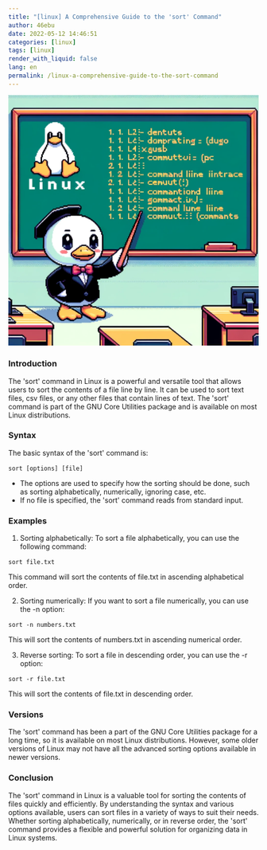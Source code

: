 ```yaml
---
title: "[linux] A Comprehensive Guide to the 'sort' Command"
author: 46ebu
date: 2022-05-12 14:46:51 
categories: [linux]
tags: [linux]
render_with_liquid: false
lang: en
permalink: /linux-a-comprehensive-guide-to-the-sort-command
---
```


![Intro](/assets/img/post/linux.png)
### Introduction
The 'sort' command in Linux is a powerful and versatile tool that allows users to sort the contents of a file line by line. It can be used to sort text files, csv files, or any other files that contain lines of text. The 'sort' command is part of the GNU Core Utilities package and is available on most Linux distributions.

### Syntax
The basic syntax of the 'sort' command is:
```
sort [options] [file]
```
- The options are used to specify how the sorting should be done, such as sorting alphabetically, numerically, ignoring case, etc.
- If no file is specified, the 'sort' command reads from standard input.

### Examples
1. Sorting alphabetically:
To sort a file alphabetically, you can use the following command:
```
sort file.txt
```
This command will sort the contents of file.txt in ascending alphabetical order.

2. Sorting numerically:
If you want to sort a file numerically, you can use the -n option:
```
sort -n numbers.txt
```
This will sort the contents of numbers.txt in ascending numerical order.

3. Reverse sorting:
To sort a file in descending order, you can use the -r option:
```
sort -r file.txt
```
This will sort the contents of file.txt in descending order.

### Versions
The 'sort' command has been a part of the GNU Core Utilities package for a long time, so it is available on most Linux distributions. However, some older versions of Linux may not have all the advanced sorting options available in newer versions.

### Conclusion
The 'sort' command in Linux is a valuable tool for sorting the contents of files quickly and efficiently. By understanding the syntax and various options available, users can sort files in a variety of ways to suit their needs. Whether sorting alphabetically, numerically, or in reverse order, the 'sort' command provides a flexible and powerful solution for organizing data in Linux systems.